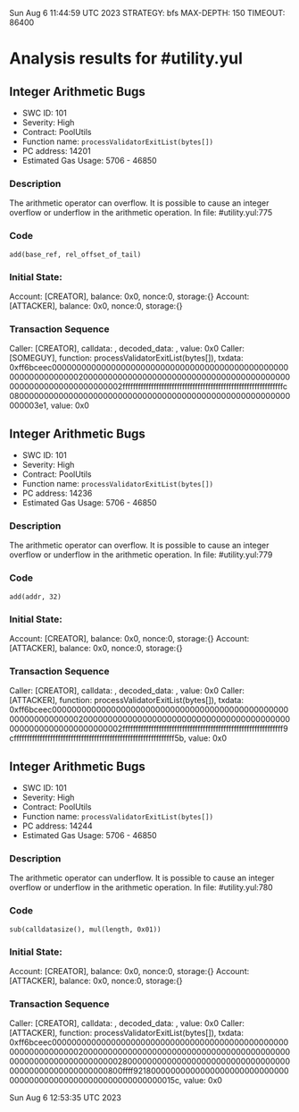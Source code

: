 Sun Aug  6 11:44:59 UTC 2023
STRATEGY: bfs
MAX-DEPTH: 150
TIMEOUT: 86400
# Analysis results for #utility.yul

## Integer Arithmetic Bugs
- SWC ID: 101
- Severity: High
- Contract: PoolUtils
- Function name: `processValidatorExitList(bytes[])`
- PC address: 14201
- Estimated Gas Usage: 5706 - 46850

### Description

The arithmetic operator can overflow.
It is possible to cause an integer overflow or underflow in the arithmetic operation.
In file: #utility.yul:775

### Code

```
add(base_ref, rel_offset_of_tail)
```

### Initial State:

Account: [CREATOR], balance: 0x0, nonce:0, storage:{}
Account: [ATTACKER], balance: 0x0, nonce:0, storage:{}

### Transaction Sequence

Caller: [CREATOR], calldata: , decoded_data: , value: 0x0
Caller: [SOMEGUY], function: processValidatorExitList(bytes[]), txdata: 0xff6bceec00000000000000000000000000000000000000000000000000000000000000200000000000000000000000000000000000000000000000000000000000000002ffffffffffffffffffffffffffffffffffffffffffffffffffffffffffffffc080000000000000000000000000000000000000000000000000000000000003e1, value: 0x0


## Integer Arithmetic Bugs
- SWC ID: 101
- Severity: High
- Contract: PoolUtils
- Function name: `processValidatorExitList(bytes[])`
- PC address: 14236
- Estimated Gas Usage: 5706 - 46850

### Description

The arithmetic operator can overflow.
It is possible to cause an integer overflow or underflow in the arithmetic operation.
In file: #utility.yul:779

### Code

```
add(addr, 32)
```

### Initial State:

Account: [CREATOR], balance: 0x0, nonce:0, storage:{}
Account: [ATTACKER], balance: 0x0, nonce:0, storage:{}

### Transaction Sequence

Caller: [CREATOR], calldata: , decoded_data: , value: 0x0
Caller: [ATTACKER], function: processValidatorExitList(bytes[]), txdata: 0xff6bceec00000000000000000000000000000000000000000000000000000000000000200000000000000000000000000000000000000000000000000000000000000002ffffffffffffffffffffffffffffffffffffffffffffffffffffffffffffff9cffffffffffffffffffffffffffffffffffffffffffffffffffffffffffffff5b, value: 0x0


## Integer Arithmetic Bugs
- SWC ID: 101
- Severity: High
- Contract: PoolUtils
- Function name: `processValidatorExitList(bytes[])`
- PC address: 14244
- Estimated Gas Usage: 5706 - 46850

### Description

The arithmetic operator can underflow.
It is possible to cause an integer overflow or underflow in the arithmetic operation.
In file: #utility.yul:780

### Code

```
sub(calldatasize(), mul(length, 0x01))
```

### Initial State:

Account: [CREATOR], balance: 0x0, nonce:0, storage:{}
Account: [ATTACKER], balance: 0x0, nonce:0, storage:{}

### Transaction Sequence

Caller: [CREATOR], calldata: , decoded_data: , value: 0x0
Caller: [ATTACKER], function: processValidatorExitList(bytes[]), txdata: 0xff6bceec00000000000000000000000000000000000000000000000000000000000000200000000000000000000000000000000000000000000000000000000000000002800000000000000000000000000000000000000000000000000000800ffff921800000000000000000000000000000000000000000000000000000000000015c, value: 0x0


Sun Aug  6 12:53:35 UTC 2023
